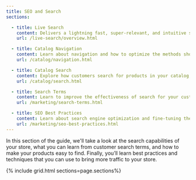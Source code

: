 ```yaml
---
title: SEO and Search
sections:

  - title: Live Search
    content: Delivers a lightning fast, super-relevant, and intuitive search experience and is available for Adobe Commerce at no additional charge.
    url: /live-search/overview.html

  - title: Catalog Navigation
    content: Learn about navigation and how to optimize the methods shoppers use to move from page to page throughout your store.
    url: /catalog/navigation.html

  - title: Catalog Search
    content: Explore how customers search for products in your catalog, and how you can configure standard Adobe Commerce catalog search to improve search results. For Live Search installations, see [Live Search]({% link live-search/overview.md %}).
    url: /catalog/search.html

  - title: Search Terms
    content: Learn to improve the effectiveness of search for your customers by leveraging search terms.
    url: /marketing/search-terms.html

  - title: SEO Best Practices
    content: Learn about search engine optimization and fine-tuning the content and presentation of your site to improve the way the pages are indexed by search engines.
    url: /marketing/seo-best-practices.html
---
```


In this section of the guide, we'll take a look at the search capabilities of your store, what you can learn from customer search terms, and how to make your products easy to find. Finally, you’ll learn best practices and techniques that you can use to bring more traffic to your store.

{% include grid.html sections=page.sections%}
